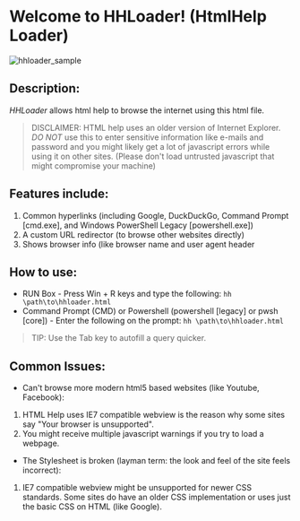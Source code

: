 # Welcome to HHLoader! (HtmlHelp Loader)
![hhloader_sample](https://user-images.githubusercontent.com/31158494/195764553-224ffeaf-06fc-46bf-abda-6218cd0a3266.png)
## Description:
*HHLoader* allows html help to browse the internet using this html file.

> DISCLAIMER: HTML help uses an older version of Internet Explorer. *DO NOT* use this to enter sensitive information like e-mails and password and you might likely get a lot of javascript errors while using it on other sites. (Please don't load untrusted javascript that might compromise your machine)

## Features include:
1. Common hyperlinks (including Google, DuckDuckGo, Command Prompt [cmd.exe], and Windows PowerShell Legacy [powershell.exe])
2. A custom URL redirector (to browse other websites directly)
3. Shows browser info (like browser name and user agent header

## How to use:
- RUN Box - Press Win + R keys and type the following:
`hh \path\to\hhloader.html`
- Command Prompt (CMD) or Powershell (powershell [legacy] or pwsh [core]) - Enter the following on the prompt:
`hh \path\to\hhloader.html`
> TIP: Use the Tab key to autofill a query quicker.

## Common Issues:
- Can't browse more modern html5 based websites (like Youtube, Facebook):
1. HTML Help uses IE7 compatible webview is the reason why some sites say "Your browser is unsupported".
2. You might receive multiple javascript warnings if you try to load a webpage.
- The Stylesheet is broken (layman term: the look and feel of the site feels incorrect):
1. IE7 compatible webview might be unsupported for newer CSS standards. Some sites do have an older CSS implementation or uses just the basic CSS on HTML (like Google).
